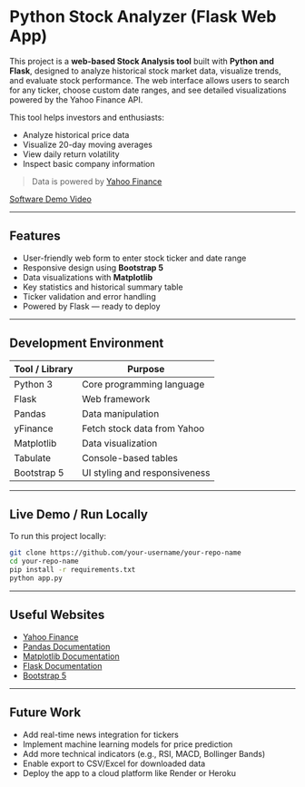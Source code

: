 # Python Stock Analyzer (Flask Web App)

This project is a **web-based Stock Analysis tool** built with **Python and Flask**, designed to analyze historical stock market data, visualize trends, and evaluate stock performance. The web interface allows users to search for any ticker, choose custom date ranges, and see detailed visualizations powered by the Yahoo Finance API.

This tool helps investors and enthusiasts:

- Analyze historical price data
- Visualize 20-day moving averages
- View daily return volatility
- Inspect basic company information

> Data is powered by [Yahoo Finance](https://finance.yahoo.com/)

[Software Demo Video](https://youtu.be/)

---

## Features

- User-friendly web form to enter stock ticker and date range
- Responsive design using **Bootstrap 5**
- Data visualizations with **Matplotlib**
- Key statistics and historical summary table
- Ticker validation and error handling
- Powered by Flask — ready to deploy

---

## Development Environment

| Tool / Library | Purpose                       |
| -------------- | ----------------------------- |
| Python 3       | Core programming language     |
| Flask          | Web framework                 |
| Pandas         | Data manipulation             |
| yFinance       | Fetch stock data from Yahoo   |
| Matplotlib     | Data visualization            |
| Tabulate       | Console-based tables          |
| Bootstrap 5    | UI styling and responsiveness |

---

## Live Demo / Run Locally

To run this project locally:

```bash
git clone https://github.com/your-username/your-repo-name
cd your-repo-name
pip install -r requirements.txt
python app.py
```

---

## Useful Websites

- [Yahoo Finance](https://finance.yahoo.com/)
- [Pandas Documentation](https://pandas.pydata.org/docs/)
- [Matplotlib Documentation](https://matplotlib.org/)
- [Flask Documentation](https://flask.palletsprojects.com/)
- [Bootstrap 5](https://getbootstrap.com/)

---

## Future Work

- Add real-time news integration for tickers
- Implement machine learning models for price prediction
- Add more technical indicators (e.g., RSI, MACD, Bollinger Bands)
- Enable export to CSV/Excel for downloaded data
- Deploy the app to a cloud platform like Render or Heroku
